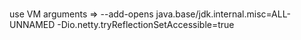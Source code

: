 #

use VM arguments => --add-opens java.base/jdk.internal.misc=ALL-UNNAMED -Dio.netty.tryReflectionSetAccessible=true
